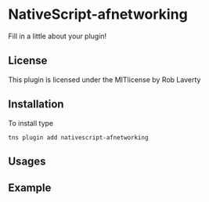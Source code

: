 # NativeScript-afnetworking


Fill in a little about your plugin!

## License
This plugin is licensed under the MITlicense by Rob Laverty

## Installation
To install type

```
tns plugin add nativescript-afnetworking
```

## Usages

## Example

